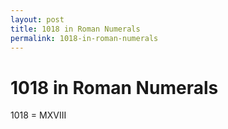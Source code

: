 ```yaml
---
layout: post
title: 1018 in Roman Numerals
permalink: 1018-in-roman-numerals
---
```


# 1018 in Roman Numerals

1018 = MXVIII
